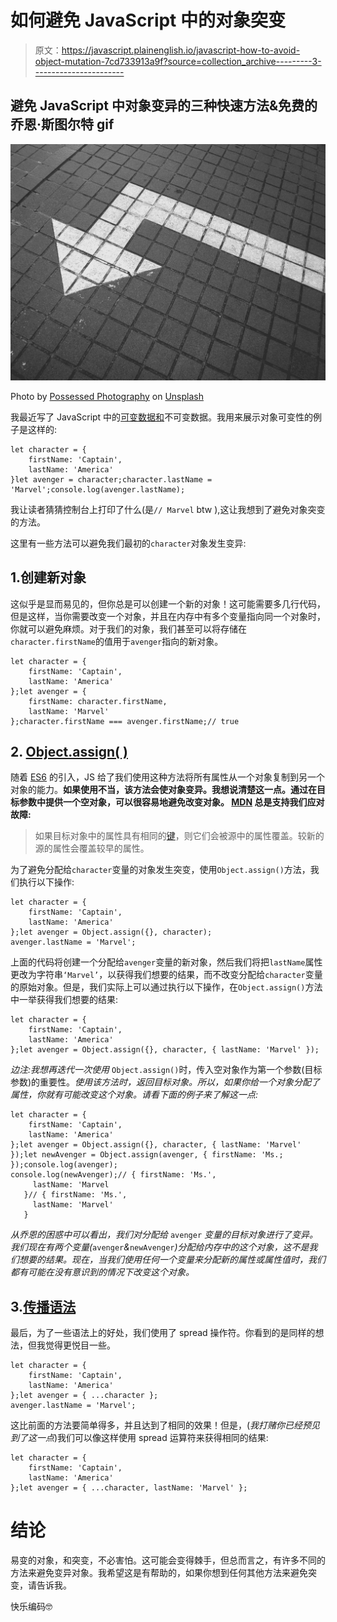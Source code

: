 # 如何避免 JavaScript 中的对象突变

> 原文：<https://javascript.plainenglish.io/javascript-how-to-avoid-object-mutation-7cd733913a9f?source=collection_archive---------3----------------------->

## 避免 JavaScript 中对象变异的三种快速方法&免费的乔恩·斯图尔特 gif

![](img/b7870491c318580b6764c7f7deb3e0fd.png)

Photo by [Possessed Photography](https://unsplash.com/@possessedphotography?utm_source=medium&utm_medium=referral) on [Unsplash](https://unsplash.com?utm_source=medium&utm_medium=referral)

我最近写了 JavaScript 中的[可变数据和](/javascript-mutable-vs-immutable-1efb662d78c8)不可变数据。我用来展示对象可变性的例子是这样的:

```
let character = {
    firstName: 'Captain',
    lastName: 'America'
}let avenger = character;character.lastName = 'Marvel';console.log(avenger.lastName);
```

我让读者猜猜控制台上打印了什么(是`// Marvel` btw ),这让我想到了避免对象突变的方法。

这里有一些方法可以避免我们最初的`character`对象发生变异:

## 1.创建新对象

这似乎是显而易见的，但你总是可以创建一个新的对象！这可能需要多几行代码，但是这样，当你需要改变一个对象，并且在内存中有多个变量指向同一个对象时，你就可以避免麻烦。对于我们的对象，我们甚至可以将存储在`character.firstName`的值用于`avenger`指向的新对象。

```
let character = {
    firstName: 'Captain',
    lastName: 'America'
};let avenger = {
    firstName: character.firstName,
    lastName: 'Marvel'
};character.firstName === avenger.firstName;// true
```

## 2. [Object.assign( )](https://developer.mozilla.org/en-US/docs/Web/JavaScript/Reference/Global_Objects/Object/assign)

随着 [ES6](https://en.wikipedia.org/wiki/ECMAScript#6th_Edition_%E2%80%93_ECMAScript_2015) 的引入，JS 给了我们使用这种方法将所有属性从一个对象复制到另一个对象的能力。**如果使用不当，该方法会使对象变异。我想说清楚这一点。通过在目标参数中提供一个空对象，可以很容易地避免改变对象。 [MDN](https://developer.mozilla.org/en-US/docs/Web/JavaScript/Reference/Global_Objects/Object/assign#description) 总是支持我们应对故障:**

> 如果目标对象中的属性具有相同的[键](https://developer.mozilla.org/en-US/docs/Web/JavaScript/Reference/Global_Objects/Object/keys)，则它们会被源中的属性覆盖。较新的源的属性会覆盖较早的属性。

为了避免分配给`character`变量的对象发生突变，使用`Object.assign()`方法，我们执行以下操作:

```
let character = {
    firstName: 'Captain',
    lastName: 'America'
};let avenger = Object.assign({}, character);
avenger.lastName = 'Marvel';
```

上面的代码将创建一个分配给`avenger`变量的新对象，然后我们将把`lastName`属性更改为字符串`‘Marvel’`，以获得我们想要的结果，而不改变分配给`character`变量的原始对象。但是，我们实际上可以通过执行以下操作，在`Object.assign()`方法中一举获得我们想要的结果:

```
let character = {
    firstName: 'Captain',
    lastName: 'America'
};let avenger = Object.assign({}, character, { lastName: 'Marvel' });
```

*边注:我想再迭代一次使用* `Object.assign()`时，传入空对象作为第一个参数(目标参数)的重要性。*使用该方法时，返回目标对象。所以，如果你给一个对象分配了属性，你就有可能改变这个对象。请看下面的例子来了解这一点:*

```
let character = {
    firstName: 'Captain',
    lastName: 'America'
};let avenger = Object.assign({}, character, { lastName: 'Marvel' });let newAvenger = Object.assign(avenger, { firstName: 'Ms.; });console.log(avenger);
console.log(newAvenger);// { firstName: 'Ms.',
     lastName: 'Marvel
   }// { firstName: 'Ms.',
     lastName: 'Marvel'
   }
```

*从乔恩的困惑中可以看出，我们对分配给* `avenger` *变量的目标对象进行了变异。我们现在有两个变量(*`avenger`*&*`newAvenger`*)分配给内存中的这个对象，这不是我们想要的结果。现在，当我们使用任何一个变量来分配新的属性或属性值时，我们都有可能在没有意识到的情况下改变这个对象。*

## 3.[传播语法](https://developer.mozilla.org/en-US/docs/Web/JavaScript/Reference/Operators/Spread_syntax#spread_in_object_literals)

最后，为了一些语法上的好处，我们使用了 spread 操作符。你看到的是同样的想法，但我觉得更悦目一些。

```
let character = {
    firstName: 'Captain',
    lastName: 'America'
};let avenger = { ...character };
avenger.lastName = 'Marvel';
```

这比前面的方法要简单得多，并且达到了相同的效果！但是，(*我打赌你已经预见到了这一点*)我们可以像这样使用 spread 运算符来获得相同的结果:

```
let character = {
    firstName: 'Captain',
    lastName: 'America'
};let avenger = { ...character, lastName: 'Marvel' };
```

# 结论

易变的对象，和突变，不必害怕。这可能会变得棘手，但总而言之，有许多不同的方法来避免变异对象。我希望这是有帮助的，如果你想到任何其他方法来避免突变，请告诉我。

快乐编码🤓